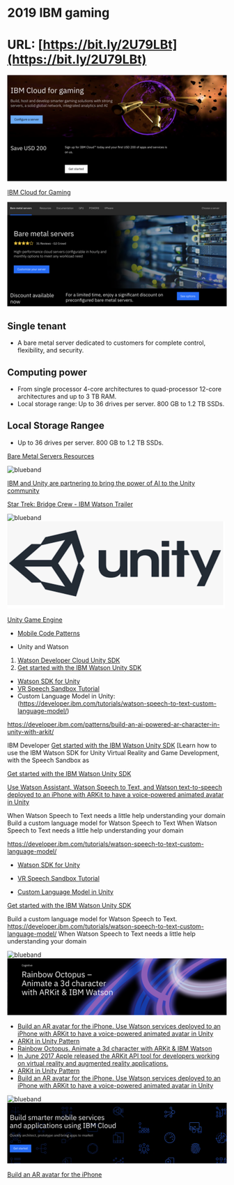 # 2019 IBM gaming

# URL: [https://bit.ly/2U79LBt](https://bit.ly/2U79LBt)

<img src="IBMGame.png">

[IBM Cloud for Gaming](https://www.ibm.com/cloud/gaming)

<img src="BareMetal.png">

## Single tenant
* A bare metal server dedicated to customers for complete control, flexibility, and security.

## Computing power
* From single processor 4-core architectures to quad-processor 12-core architectures and up to 3 TB RAM.
* Local storage range: Up to 36 drives per server. 800 GB to 1.2 TB SSDs.

## Local Storage Rangee
* Up to 36 drives per server. 800 GB to 1.2 TB SSDs.

[Bare Metal Servers Resources](https://www.ibm.com/cloud/bare-metal-servers/resources)

<img src="https://farm5.staticflickr.com/4503/37148677233_71edc5a37b_o.png" width="1041" height="53" alt="blueband">

[IBM and Unity are partnering to bring the power of AI to the Unity community](https://blogs.unity3d.com/2018/02/20/bringing-the-power-of-ai-to-developers-with-the-ibm-watson-unity-sdk/)

[Star Trek: Bridge Crew - IBM Watson Trailer](https://youtu.be/6hDkkELJTZU)


<img src="https://farm5.staticflickr.com/4503/37148677233_71edc5a37b_o.png" width="1041" height="53" alt="blueband">

<img src="unity.png" height="200" width="500">

[Unity Game Engine](https://unity.com)

* [Mobile Code Patterns](https://developer.ibm.com/patterns/category/mobile/)

* Unity and Watson

1. [Watson Developer Cloud Unity SDK](https://github.com/watson-developer-cloud/unity-sdk)
2. [Get started with the IBM Watson Unity SDK](https://developer.ibm.com/tutorials/use-ibm-watson-sdk-with-unity/)

* [Watson SDK for Unity](https://github.com/watson-developer-cloud/unity-sdk)
* [VR Speech Sandbox Tutorial](https://developer.ibm.com/tutorials/use-ibm-watson-sdk-with-unity/)
* Custom Language Model in Unity: (https://developer.ibm.com/tutorials/watson-speech-to-text-custom-language-model/)

https://developer.ibm.com/patterns/build-an-ai-powered-ar-character-in-unity-with-arkit/

IBM Developer
[Get started with the IBM Watson Unity SDK](https://developer.ibm.com/tutorials/use-ibm-watson-sdk-with-unity/)
[Learn how to use the IBM Watson SDK for Unity Virtual Reality and Game Development, with the Speech Sandbox as

[Get started with the IBM Watson Unity SDK](https://developer.ibm.com/tutorials/use-ibm-watson-sdk-with-unity/)

[Use Watson Assistant, Watson Speech to Text, and Watson text-to-speech deployed to an iPhone with ARKit to have a voice-powered animated avatar in Unity](https://developer.ibm.com/tutorials/watson-speech-to-text-custom-language-model/)

When Watson Speech to Text needs a little help understanding your domain
Build a custom language model for Watson Speech to Text
When Watson Speech to Text needs a little help understanding your domain

https://developer.ibm.com/tutorials/watson-speech-to-text-custom-language-model/

* [Watson SDK for Unity](https://github.com/watson-developer-cloud/unity-sdk)
* [VR Speech Sandbox Tutorial](https://developer.ibm.com/tutorials/use-ibm-watson-sdk-with-unity/)

* [Custom Language Model in Unity](https://developer.ibm.com/tutorials/watson-speech-to-text-custom-language-model/)

[Get started with the IBM Watson Unity SDK](https://developer.ibm.com/tutorials/use-ibm-watson-sdk-with-unity)

Build a custom language model for Watson Speech to Text. https://developer.ibm.com/tutorials/watson-speech-to-text-custom-language-model/  When Watson Speech to Text needs a little help understanding your domain

<img src="https://farm5.staticflickr.com/4503/37148677233_71edc5a37b_o.png" width="1041" height="53" alt="blueband">

<img src="ARKit.png">

* [Build an AR avatar for the iPhone. Use Watson services deployed to an iPhone with ARKit to have a voice-powered animated avatar in Unity](https://developer.ibm.com/patterns/build-an-ai-powered-ar-character-in-unity-with-arkit/)
* [ARKit in Unity Pattern](https://developer.ibm.com/patterns/build-an-ai-powered-ar-character-in-unity-with-arkit/)
* [Rainbow Octopus. Animate a 3d character with ARKit & IBM Watson](https://www.ibm.com/blogs/emerging-technology/rainbow-octopus/) 
* [In June 2017 Apple released the ARKit API tool for developers working on virtual reality and augmented reality applications.](https://developer.apple.com/arkit/)
* [ARKit in Unity Pattern](https://developer.ibm.com/patterns/build-an-ai-powered-ar-character-in-unity-with-arkit/)
* [Build an AR avatar for the iPhone. Use Watson services deployed to an iPhone with ARKit to have a voice-powered animated avatar in Unity](https://developer.ibm.com/patterns/build-an-ai-powered-ar-character-in-unity-with-arkit/)

<img src="https://farm5.staticflickr.com/4503/37148677233_71edc5a37b_o.png" width="1041" height="53" alt="blueband">

<img src="mobile.png">

[Build an AR avatar for the iPhone](https://developer.ibm.com/patterns/build-an-ai-powered-ar-character-in-unity-with-arkit/)
